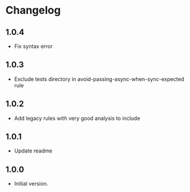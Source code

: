 # Changelog

## 1.0.4

- Fix syntax error

## 1.0.3

-  Exclude tests directory in avoid-passing-async-when-sync-expected rule

## 1.0.2

- Add legacy rules with very good analysis to include

## 1.0.1

- Update readme

## 1.0.0

- Initial version.
